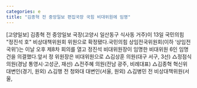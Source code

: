 ```yaml
---
categories: e
title: "김종혁 전 중앙일보 편집국장 국힘 비대위원에 임명"
---
```

[고양일보] 김종혁 전 중앙일보 국장(고양시 일산동구 식사동 거주)이 13일 국민의힘 "정진석 호" 비상대책위원회 위원으로 확정됐다.국민의힘 상임전국위원회(이하 ‘상임전국위’)는 이날 오후 제8차 회의를 열고 정진석 비대위원장이 임명한 비대위원 6인 임명 건을 의결했다.앞서 정 위원장은 비대위원으로 △김상훈 의원(대구 서구, 3선) △정점식 의원(경남 통영시·고성군, 재선) △전주혜 의원(전남 광주, 비례대표) △김종혁 혁신위 대변인(경기, 원외) △김행 전 청와대 대변인(서울, 원외) △김병민 전 비상대책위원(서울,